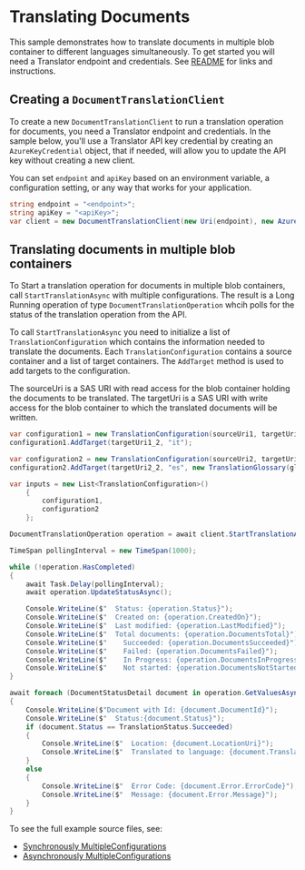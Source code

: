 # Translating Documents
This sample demonstrates how to translate documents in multiple blob container to different languages simultaneously. To get started you will need a Translator endpoint and credentials.  See [README][README] for links and instructions.

## Creating a `DocumentTranslationClient`

To create a new `DocumentTranslationClient` to run a translation operation for documents, you need a Translator endpoint and credentials. In the sample below, you'll use a Translator API key credential by creating an `AzureKeyCredential` object, that if needed, will allow you to update the API key without creating a new client.

You can set `endpoint` and `apiKey` based on an environment variable, a configuration setting, or any way that works for your application.

```C# Snippet:CreateDocumentTranslationClient
string endpoint = "<endpoint>";
string apiKey = "<apiKey>";
var client = new DocumentTranslationClient(new Uri(endpoint), new AzureKeyCredential(apiKey));
```

## Translating documents in multiple blob containers

To Start a translation operation for documents in multiple blob containers, call `StartTranslationAsync` with multiple configurations. The result is a Long Running operation of type `DocumentTranslationOperation` whcih polls for the status of the translation operation from the API.

To call `StartTranslationAsync` you need to initialize a list of `TranslationConfiguration` which contains the information needed to translate the documents. Each `TranslationConfiguration` contains a source container and a list of target containers. The `AddTarget` method is used to add targets to the configuration.

The sourceUri is a SAS URI with read access for the blob container holding the documents to be translated.
The targetUri is a SAS URI with write access for the blob container to which the translated documents will be written.

```C# Snippet:MultipleConfigurationsAsync
var configuration1 = new TranslationConfiguration(sourceUri1, targetUri1_1, "es", new TranslationGlossary(glossaryUrl));
configuration1.AddTarget(targetUri1_2, "it");

var configuration2 = new TranslationConfiguration(sourceUri2, targetUri2_1, "it");
configuration2.AddTarget(targetUri2_2, "es", new TranslationGlossary(glossaryUrl));

var inputs = new List<TranslationConfiguration>()
    {
        configuration1,
        configuration2
    };

DocumentTranslationOperation operation = await client.StartTranslationAsync(inputs);

TimeSpan pollingInterval = new TimeSpan(1000);

while (!operation.HasCompleted)
{
    await Task.Delay(pollingInterval);
    await operation.UpdateStatusAsync();

    Console.WriteLine($"  Status: {operation.Status}");
    Console.WriteLine($"  Created on: {operation.CreatedOn}");
    Console.WriteLine($"  Last modified: {operation.LastModified}");
    Console.WriteLine($"  Total documents: {operation.DocumentsTotal}");
    Console.WriteLine($"    Succeeded: {operation.DocumentsSucceeded}");
    Console.WriteLine($"    Failed: {operation.DocumentsFailed}");
    Console.WriteLine($"    In Progress: {operation.DocumentsInProgress}");
    Console.WriteLine($"    Not started: {operation.DocumentsNotStarted}");
}

await foreach (DocumentStatusDetail document in operation.GetValuesAsync())
{
    Console.WriteLine($"Document with Id: {document.DocumentId}");
    Console.WriteLine($"  Status:{document.Status}");
    if (document.Status == TranslationStatus.Succeeded)
    {
        Console.WriteLine($"  Location: {document.LocationUri}");
        Console.WriteLine($"  Translated to language: {document.TranslateTo}.");
    }
    else
    {
        Console.WriteLine($"  Error Code: {document.Error.ErrorCode}");
        Console.WriteLine($"  Message: {document.Error.Message}");
    }
}
```

To see the full example source files, see:

* [Synchronously MultipleConfigurations ](https://github.com/Azure/azure-sdk-for-net/blob/master/sdk/documenttranslation/Azure.AI.DocumentTranslation/tests/samples/Sample_MultipleConfigurations.cs)
* [Asynchronously MultipleConfigurations ](https://github.com/Azure/azure-sdk-for-net/blob/master/sdk/documenttranslation/Azure.AI.DocumentTranslation/tests/samples/Sample_MultipleConfigurationsAsync.cs)

[README]: https://github.com/Azure/azure-sdk-for-net/blob/master/sdk/documenttranslation/Azure.AI.DocumentTranslation/README.md